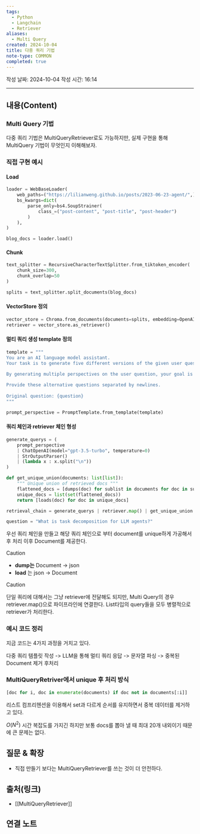 ```yaml
---
tags:
  - Python
  - Langchain
  - Retriever
aliases:
  - Multi Query
created: 2024-10-04
title: 다중 쿼리 기법
note-type: COMMON
completed: true
---
```

작성 날짜: 2024-10-04
작성 시간: 16:14


----
## 내용(Content)

### Multi Query 기법

다중 쿼리 기법은 MultiQueryRetriever로도 가능하지만, 실제 구현을 통해 MultiQuery 기법이 무엇인지 이해해보자.

### 직접 구현 예시

#### Load

```python
loader = WebBaseLoader(
    web_paths=("https://lilianweng.github.io/posts/2023-06-23-agent/",),
    bs_kwargs=dict(
        parse_only=bs4.SoupStrainer(
            class_=("post-content", "post-title", "post-header")
        )
    ),
)

blog_docs = loader.load()
```

#### Chunk

```python
text_splitter = RecursiveCharacterTextSplitter.from_tiktoken_encoder(
    chunk_size=300,
    chunk_overlap=50
)

splits = text_splitter.split_documents(blog_docs)
```

#### VectorStore 정의

```python
vector_store = Chroma.from_documents(documents=splits, embedding=OpenAIEmbeddings())
retriever = vector_store.as_retriever()
```

#### 멀티 쿼리 생성 template 정의

```python
template = """
You are an AI language model assistant. 
Your task is to generate five different versions of the given user question to retrieve relevant documents from a vector database. 
    
By generating multiple perspectives on the user question, your goal is to help the user overcome some of the limitations of the distance-based similarity search.

Provide these alternative questions separated by newlines. 
    
Original question: {question}
"""

prompt_perspective = PromptTemplate.from_template(template)
```

#### 쿼리 체인과 retriever 체인 형성

```python
generate_querys = (
    prompt_perspective 
    | ChatOpenAI(model="gpt-3.5-turbo", temperature=0)
    | StrOutputParser() 
    | (lambda x : x.split("\n"))
)
```

```python
def get_unique_union(documents: list[list]):
    """ Unique union of retrieved docs """
    flattened_docs = [dumps(doc) for sublist in documents for doc in sublist]
    unique_docs = list(set(flattened_docs))
    return [loads(doc) for doc in unique_docs]

retrieval_chain = generate_querys | retriever.map() | get_unique_union

question = "What is task decomposition for LLM agents?"
```

우선 쿼리 체인을 만들고 해당 쿼리 체인으로 부터 document를 unique하게 가공해서 후 처리 이후 Document를 제공한다.

>[!caution]
>- **dump는** Document -> json
>- **load** 는 json -> Document


>[!caution]
>단일 쿼리에 대해서는 그냥 retriever에 전달해도 되지만, Multi Query의 경우 retriever.map()으로 파이프라인에 연결한다. List타입의 query들을 모두 병렬적으로 retriever가 처리한다.
### 예시 코드 정리

지금 코드는 4가지 과정을 거치고 있다.

다중 쿼리 템플릿 작성 -> LLM을 통해 멀티 쿼리 응답 -> 문자열 파싱 -> 중복된 Document 제거 후처리


### MultiQueryRetriver에서 unique 후 처리 방식

```python
[doc for i, doc in enumerate(documents) if doc not in documents[:i]]
```

리스트 컴프리헨션을 이용해서 set과 다르게 순서를 유지하면서 중복 데이터를 제거하고 있다.

$O(N^{2})$ 시간 복잡도를 가지긴 하지만 보통 docs를 뽑아 낼 때 최대 20개 내외이기 때문에 큰 문제는 없다.


## 질문 & 확장

- 직접 만들기 보다는 MultiQueryRetriever를 쓰는 것이 더 안전하다.

## 출처(링크)

- [[MultiQueryRetriever]]

## 연결 노트










